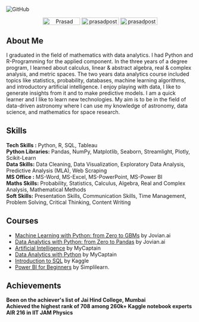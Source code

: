 ![GitHub](https://user-images.githubusercontent.com/95558446/223696873-15982f95-385e-4f58-b8ce-f7a0ccc43664.png)
<div align='center'>
<a href="https://www.linkedin.com/in/prasad-posture-6a3a77215/" target="blank"><img align="center" src="https://img.shields.io/badge/-Prasad Posture-blue?style=flat-square&logo=Linkedin&logoColor=white&link=https://www.linkedin.com/in/prasad-posture-6a3a77215/" alt="Prasad Posture" height="20" width="100" /></a>
<a href="https://github.com/prasadposture" target="blank"><img align="center" src="https://img.shields.io/badge/-prasadposture-black?style=flat-square&logo=GitHub&logoColor=white&link=https://github.com/prasadposture" alt="prasadposture" height="20" width="100" /></a>
<a href="https://www.kaggle.com/prasadposture121" target="blank"><img align="center" src="https://img.shields.io/badge/-prasadposture121-blue?style=flat-square&logo=Kaggle&logoColor=white&link=https://www.kaggle.com/prasadposture121" alt="prasadposture121" height="20" width="100" /></a>
</div>
<h2 > About Me </h2>
I graduated in the field of mathematics with data analytics.
 I had Python and R-Programming for the applied component. 
In the three years of a degree program, I learned about calculus,
 linear & abstract algebra, real & complex analysis, and metric spaces.
 The two years data analytics course included topics like statistics, probability, databases,
 machine learning algorithms, and introductory artificial intelligence. 
I enjoy playing with data, I like to generate insights from it and to make predictive models.
 I am a quick learner and I like to learn new technologies. My aim is to be in the field of data-driven astronomy where I can use my knowledge of astronomy, data science, and mathematics for space research.
<br>
<h2> Skills </h2>
<b>Tech Skills :</b> Python, R, SQL, Tableau<br>
<b>Python Libraries:</b> Pandas, NumPy, Matplotlib, Seaborn, Streamlight, Plotly, Scikit-Learn<br>
<b>Data Skills:</b> Data Cleaning, Data Visualization, Exploratory Data Analysis, Predictive Analysis (MLA), Web Scraping <br>
<b>MS Office :</b> MS-Word, MS-Excel, MS-PowerPoint, MS-Power BI<br>
<b>Maths Skills:</b> Probability, Statistics, Calculus, Algebra, Real and Complex Analysis, Mathematical Methods<br>
<b>Soft Skills:</b> Presentation Skills, Communication Skills, Time Management, Problem Solving, Critical Thinking, Content Writing
<br>
<h2> Courses </h2>

* [Machine Learning with Python: from Zero to GBMs](https://jovian.com/certificate/MFQTQMJYGI) by Jovian.ai
* [Data Analytics with Python: from Zero to Pandas](https://jovian.com/certificate/MFQTOOJVGI) by Jovian.ai
* [Artificial Intelligence](https://drive.google.com/file/d/1oe2VOHz4Jp9FrKoiiKCtJPQqB9U8uOWm/view) by MyCaptain
* [Data Analytics with Python](https://drive.google.com/file/d/1l6aKdzuxLXTd1IvpoQirhfJGbWHhMh4Y/view) by MyCaptain
* [Introduction to SQL](https://www.kaggle.com/learn/certification/prasadposture121/intro-to-sql) by Kaggle
* [Power BI for Beginners](https://drive.google.com/file/d/1OeJaKndjOAfAvBMx4nM_MGYrwjb9yTKq/view) by Simplilearn.

<h2> Achievements </h2>
<b> Been on the achiever's list of Jai Hind College, Mumbai<br>
Achieved the highest rank of 708 among 260k+ Kaggle notebook experts<br>
AIR 216 in IIT JAM Physics</b>

